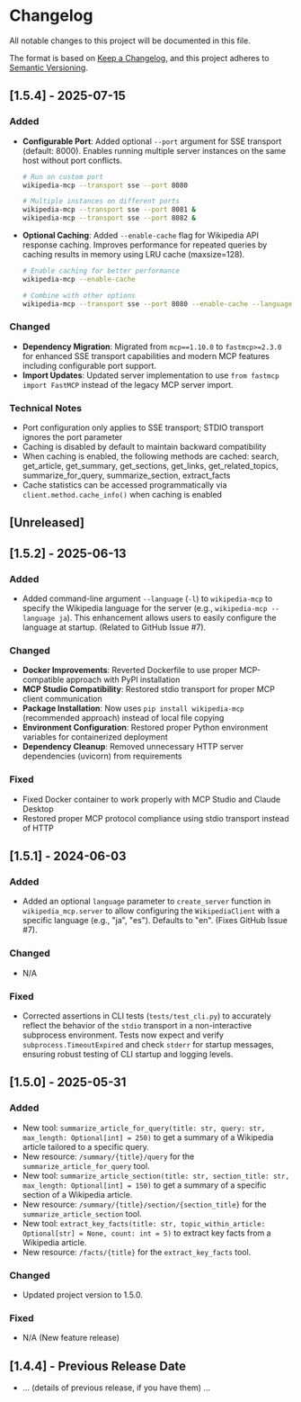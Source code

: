 # Changelog

All notable changes to this project will be documented in this file.

The format is based on [Keep a Changelog](https://keepachangelog.com/en/1.0.0/),
and this project adheres to [Semantic Versioning](https://semver.org/spec/v2.0.0.html).

## [1.5.4] - 2025-07-15

### Added
- **Configurable Port**: Added optional `--port` argument for SSE transport (default: 8000). Enables running multiple server instances on the same host without port conflicts.
  ```bash
  # Run on custom port
  wikipedia-mcp --transport sse --port 8080
  
  # Multiple instances on different ports
  wikipedia-mcp --transport sse --port 8081 &
  wikipedia-mcp --transport sse --port 8082 &
  ```

- **Optional Caching**: Added `--enable-cache` flag for Wikipedia API response caching. Improves performance for repeated queries by caching results in memory using LRU cache (maxsize=128).
  ```bash
  # Enable caching for better performance
  wikipedia-mcp --enable-cache
  
  # Combine with other options
  wikipedia-mcp --transport sse --port 8080 --enable-cache --language ja
  ```

### Changed
- **Dependency Migration**: Migrated from `mcp==1.10.0` to `fastmcp>=2.3.0` for enhanced SSE transport capabilities and modern MCP features including configurable port support.
- **Import Updates**: Updated server implementation to use `from fastmcp import FastMCP` instead of the legacy MCP server import.

### Technical Notes
- Port configuration only applies to SSE transport; STDIO transport ignores the port parameter
- Caching is disabled by default to maintain backward compatibility
- When caching is enabled, the following methods are cached: search, get_article, get_summary, get_sections, get_links, get_related_topics, summarize_for_query, summarize_section, extract_facts
- Cache statistics can be accessed programmatically via `client.method.cache_info()` when caching is enabled

## [Unreleased]

## [1.5.2] - 2025-06-13

### Added
- Added command-line argument `--language` (`-l`) to `wikipedia-mcp` to specify the Wikipedia language for the server (e.g., `wikipedia-mcp --language ja`). This enhancement allows users to easily configure the language at startup. (Related to GitHub Issue #7).

### Changed
- **Docker Improvements**: Reverted Dockerfile to use proper MCP-compatible approach with PyPI installation
- **MCP Studio Compatibility**: Restored stdio transport for proper MCP client communication
- **Package Installation**: Now uses `pip install wikipedia-mcp` (recommended approach) instead of local file copying
- **Environment Configuration**: Restored proper Python environment variables for containerized deployment
- **Dependency Cleanup**: Removed unnecessary HTTP server dependencies (uvicorn) from requirements

### Fixed
- Fixed Docker container to work properly with MCP Studio and Claude Desktop
- Restored proper MCP protocol compliance using stdio transport instead of HTTP

## [1.5.1] - 2024-06-03

### Added
- Added an optional `language` parameter to `create_server` function in `wikipedia_mcp.server` to allow configuring the `WikipediaClient` with a specific language (e.g., "ja", "es"). Defaults to "en". (Fixes GitHub Issue #7).

### Changed
- N/A

### Fixed
- Corrected assertions in CLI tests (`tests/test_cli.py`) to accurately reflect the behavior of the `stdio` transport in a non-interactive subprocess environment. Tests now expect and verify `subprocess.TimeoutExpired` and check `stderr` for startup messages, ensuring robust testing of CLI startup and logging levels.

## [1.5.0] - 2025-05-31

### Added
- New tool: `summarize_article_for_query(title: str, query: str, max_length: Optional[int] = 250)` to get a summary of a Wikipedia article tailored to a specific query.
- New resource: `/summary/{title}/query` for the `summarize_article_for_query` tool.
- New tool: `summarize_article_section(title: str, section_title: str, max_length: Optional[int] = 150)` to get a summary of a specific section of a Wikipedia article.
- New resource: `/summary/{title}/section/{section_title}` for the `summarize_article_section` tool.
- New tool: `extract_key_facts(title: str, topic_within_article: Optional[str] = None, count: int = 5)` to extract key facts from a Wikipedia article.
- New resource: `/facts/{title}` for the `extract_key_facts` tool.

### Changed
- Updated project version to 1.5.0.

### Fixed
- N/A (New feature release)

## [1.4.4] - Previous Release Date
- ... (details of previous release, if you have them) ... 